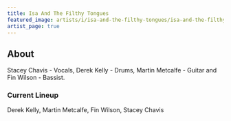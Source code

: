 ```yaml
---
title: Isa And The Filthy Tongues
featured_image: artists/i/isa-and-the-filthy-tongues/isa-and-the-filthy-tongues.jpg
artist_page: true
---
```

## About

Stacey Chavis - Vocals, Derek Kelly - Drums, Martin Metcalfe - Guitar and Fin Wilson - Bassist.


### Current Lineup

Derek Kelly, Martin Metcalfe, Fin Wilson, Stacey Chavis

